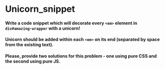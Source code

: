# Unicorn_snippet

#### Write a code snippet which will decorate every <code>&lt;em></code> element in <code>div#amazing-wrapper</code> with a unicorn!
#### Unicorn should be added within each <code>&lt;em></code> on its end (separated by space from the existing text).
#### Please, provide two solutions for this problem - one using pure CSS and the second using pure JS.
